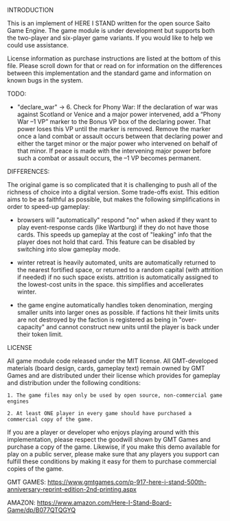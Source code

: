 INTRODUCTION

This is an implement of HERE I STAND written for the open source Saito Game 
Engine. The game module is under development but supports both the two-player 
and six-player game variants. If you would like to help we could use assistance.

License information as purchase instructions are listed at the bottom of this
file. Please scroll down for that or read on for information on the differences
between this implementation and the standard game and information on known bugs
in the system.


TODO:

- "declare_war" -> 6. Check for Phony War: If the declaration of war was against Scotland or Venice and a major power intervened, add a “Phony War –1 VP” marker to the Bonus VP box of the declaring power. That power loses this VP until the marker is removed. Remove the marker once a land combat or assault occurs between that declaring power and either the target minor or the major power who intervened on behalf of that minor. If peace is made with the intervening major power before such a combat or assault occurs, the –1 VP becomes permanent.


DIFFERENCES:

The original game is so complicated that it is challenging to push all of the 
richness of choice into a digital version. Some trade-offs exist. This edition
aims to be as faithful as possible, but makes the following simplifications in
order to speed-up gameplay:

 - browsers will "automatically" respond "no" when asked if they want to play 
   event-response cards (like Wartburg) if they do not have those cards. This 
   speeds up gameplay at the cost of "leaking" info that the player does not
   hold that card. This feature can be disabled by switching into slow gameplay
   mode.

 - winter retreat is heavily automated, units are automatically returned to the
   nearest fortified space, or returned to a random capital (with attrition if
   needed) if no such space exists. attrition is automatically assigned to the 
   lowest-cost units in the space. this simplifies and accellerates winter.

 - the game engine automatically handles token denomination, merging smaller 
   units into larger ones as possible. if factions hit their limits units are
   not destroyed by the faction is registered as being in "over-capacity" and 
   cannot construct new units until the player is back under their token limit.



LICENSE

All game module code released under the MIT license. All GMT-developed materials 
(board design, cards, gameplay text) remain owned by GMT Games and are distributed 
under their license which provides for gameplay and distribution under the 
following conditions:

    1. The game files may only be used by open source, non-commercial game engines

    2. At least ONE player in every game should have purchased a commercial copy of the game.

If you are a player or developer who enjoys playing around with this implementation, 
please respect the goodwill shown by GMT Games and purchase a copy of the game. 
Likewise, if you make this demo available for play on a public server, please make 
sure that any players you support can fulfill these conditions by making it easy for 
them to purchase commercial copies of the game.

GMT GAMES:
https://www.gmtgames.com/p-917-here-i-stand-500th-anniversary-reprint-edition-2nd-printing.aspx

AMAZON:
https://www.amazon.com/Here-I-Stand-Board-Game/dp/B077QTQGYQ




